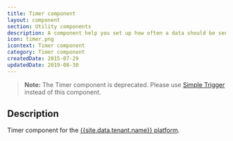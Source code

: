 ```yaml
---
title: Timer component
layout: component
section: Utility components
description: A component help you set up how often a data should be sent to a certain application, once an hour, once a day, etc.
icon: timer.png
icontext: Timer component
category: Timer component
createdDate: 2015-07-29
updatedDate: 2019-08-30
---
```


> **Note:** The Timer component is deprecated. Please use
[Simple Trigger](/components/simple-trigger/) instead of this component.

## Description

Timer component for the [{{site.data.tenant.name}} platform](http://www.{{site.data.tenant.name}}).
